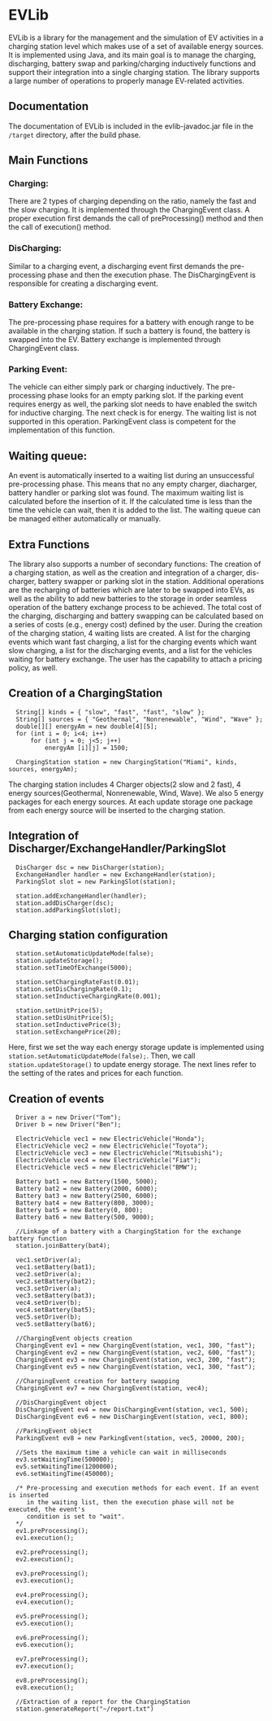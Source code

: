 # EVLib
EVLib is a library for the management and the simulation of EV activities in a charging station level which makes use of a set of available energy sources. It is implemented using Java, and its main goal is to manage the charging, discharging, battery swap and parking/charging inductively functions and support their integration into a single charging station. The library supports a large number of operations to properly manage EV-related activities.

## Documentation
The documentation of EVLib is included in the evlib-javadoc.jar file in the ```/target``` directory, after the build phase.

## Main Functions

### Charging:
There are 2 types of charging depending on the ratio, namely the fast and the slow charging. It is implemented through the ChargingEvent class. A proper execution first demands the call of preProcessing() method and then the call of execution() method.

### DisCharging:
Similar to a charging event, a discharging event first demands the pre-processing phase and then the execution phase. The DisChargingEvent is responsible for creating a discharging event.

### Battery Exchange:
The pre-processing phase requires for a battery with enough range to be available in the charging station. If such a battery is found, the battery is swapped into the EV. Battery exchange is implemented through ChargingEvent class.

### Parking Event:
The vehicle can either simply park or charging inductively. The pre-processing phase looks for an empty parking slot. If the parking event requires energy as well, the parking slot needs to have enabled the switch for inductive charging. The next check is for energy. The waiting list is not supported in this operation. ParkingEvent class is competent for the implementation of this function.

## Waiting queue:
An event is automatically inserted to a waiting list during an unsuccessful pre-processing phase. This means that no any empty charger, diacharger, battery handler or parking slot was found. The maximum waiting list is calculated before the insertion of it. If the calculated time is less than the time the vehicle can wait, then it is added to the list. The waiting queue can be managed either automatically or manually.

## Extra Functions
The library also supports a number of secondary functions: The creation of a charging station, as well as the creation and integration of a charger, dis-charger, battery swapper or parking slot in the station. Additional operations are the recharging of batteries which are later to be swapped into EVs, as well as the ability to add new batteries to the storage in order seamless operation of the battery exchange process to be achieved. The total cost of the charging, discharging and battery swapping can be calculated based on a series of costs (e.g., energy cost) defined by the user. During the creation of the charging station, 4 waiting lists are created. A list for the charging events which want fast charging, a list for the charging events which want slow charging, a list for the discharging events, and a list for the vehicles waiting for battery exchange. The user has the capability to attach a pricing policy, as well.

## Creation of a ChargingStation 
```
  String[] kinds = { "slow", "fast", "fast", "slow" };
  String[] sources = { "Geothermal", "Nonrenewable", "Wind", "Wave" };
  double[][] energyAm = new double[4][5];
  for (int i = 0; i<4; i++)
      for (int j = 0; j<5; j++)
          energyAm [i][j] = 1500;

  ChargingStation station = new ChargingStation("Miami", kinds, sources, energyAm);
```
The charging station includes 4 Charger objects(2 slow and 2 fast), 4 energy sources(Geothermal, Nonrenewable, Wind, Wave). We also 5 energy packages for each energy sources. At each update storage one package from each energy source will be inserted to the charging station.

## Integration of Discharger/ExchangeHandler/ParkingSlot
```
  DisCharger dsc = new DisCharger(station);
  ExchangeHandler handler = new ExchangeHandler(station);
  ParkingSlot slot = new ParkingSlot(station);

  station.addExchangeHandler(handler);
  station.addDisCharger(dsc);
  station.addParkingSlot(slot);
```
## Charging station configuration
```
  station.setAutomaticUpdateMode(false);
  station.updateStorage();
  station.setTimeOfExchange(5000);

  station.setChargingRateFast(0.01);
  station.setDisChargingRate(0.1);
  station.setInductiveChargingRate(0.001);

  station.setUnitPrice(5);
  station.setDisUnitPrice(5);
  station.setInductivePrice(3);
  station.setExchangePrice(20);
```
Here, first we set the way each energy storage update is implemented using ```station.setAutomaticUpdateMode(false);```. Then, we call ```station.updateStorage()``` to update energy storage. The next lines refer to the setting of the rates and prices for each function.

## Creation of events
```
  Driver a = new Driver("Tom");
  Driver b = new Driver("Ben");

  ElectricVehicle vec1 = new ElectricVehicle("Honda");
  ElectricVehicle vec2 = new ElectricVehicle("Toyota");
  ElectricVehicle vec3 = new ElectricVehicle("Mitsubishi");
  ElectricVehicle vec4 = new ElectricVehicle("Fiat");
  ElectricVehicle vec5 = new ElectricVehicle("BMW");

  Battery bat1 = new Battery(1500, 5000);
  Battery bat2 = new Battery(2000, 6000);
  Battery bat3 = new Battery(2500, 6000);
  Battery bat4 = new Battery(800, 3000);
  Battery bat5 = new Battery(0, 800);
  Battery bat6 = new Battery(500, 9000);

  //Linkage of a battery with a ChargingStation for the exchange battery function
  station.joinBattery(bat4);

  vec1.setDriver(a);
  vec1.setBattery(bat1);
  vec2.setDriver(a);
  vec2.setBattery(bat2);
  vec3.setDriver(a);
  vec3.setBattery(bat3);
  vec4.setDriver(b);
  vec4.setBattery(bat5);
  vec5.setDriver(b);
  vec5.setBattery(bat6);

  //ChargingEvent objects creation
  ChargingEvent ev1 = new ChargingEvent(station, vec1, 300, "fast");
  ChargingEvent ev2 = new ChargingEvent(station, vec2, 600, "fast");
  ChargingEvent ev3 = new ChargingEvent(station, vec3, 200, "fast");
  ChargingEvent ev5 = new ChargingEvent(station, vec1, 300, "fast");

  //ChargingEvent creation for battery swapping
  ChargingEvent ev7 = new ChargingEvent(station, vec4);

  //DisChargingEvent object
  DisChargingEvent ev4 = new DisChargingEvent(station, vec1, 500);
  DisChargingEvent ev6 = new DisChargingEvent(station, vec1, 800);

  //ParkingEvent object
  ParkingEvent ev8 = new ParkingEvent(station, vec5, 20000, 200);

  //Sets the maximum time a vehicle can wait in milliseconds
  ev3.setWaitingTime(500000);
  ev5.setWaitingTime(1200000);
  ev6.setWaitingTime(450000);

  /* Pre-processing and execution methods for each event. If an event is inserted
     in the waiting list, then the execution phase will not be executed, the event's
     condition is set to "wait".
  */
  ev1.preProcessing();
  ev1.execution();

  ev2.preProcessing();
  ev2.execution();

  ev3.preProcessing();
  ev3.execution();

  ev4.preProcessing();
  ev4.execution();

  ev5.preProcessing();
  ev5.execution();

  ev6.preProcessing();
  ev6.execution();

  ev7.preProcessing();
  ev7.execution();

  ev8.preProcessing();
  ev8.execution();

  //Extraction of a report for the ChargingStation
  station.generateReport("~/report.txt")

```
